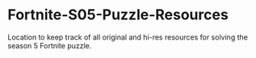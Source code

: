 # Fortnite-S05-Puzzle-Resources
Location to keep track of all original and hi-res resources for solving the season 5 Fortnite puzzle.

